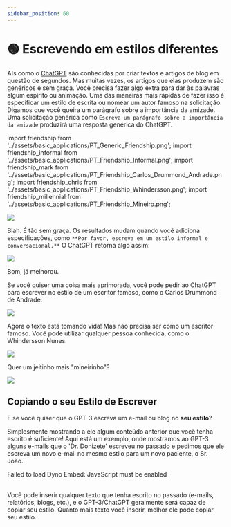 ```yaml
---
sidebar_position: 60
---
```


# 🟢 Escrevendo em estilos diferentes 

AIs como o [ChatGPT](https://chat.openai.com/chat) são conhecidas por criar textos e artigos de blog em questão de segundos. Mas muitas vezes, os artigos que elas produzem são genéricos e sem graça. Você precisa fazer algo extra para dar às palavras algum espírito ou animação. Uma das maneiras mais rápidas de fazer isso é especificar um estilo de escrita ou nomear um autor famoso na solicitação. Digamos que você queira um parágrafo sobre a importância da amizade. Uma solicitação genérica como `Escreva um parágrafo sobre a importância da amizade` produzirá uma resposta genérica do ChatGPT.
 
import friendship from '../assets/basic_applications/PT_Generic_Friendship.png';
import friendship_informal from '../assets/basic_applications/PT_Friendship_Informal.png';
import friendship_mark from '../assets/basic_applications/PT_Friendship_Carlos_Drummond_Andrade.png';
import friendship_chris from '../assets/basic_applications/PT_Friendship_Whindersson.png';
import friendship_millennial from '../assets/basic_applications/PT_Friendship_Mineiro.png';


<div style={{textAlign: 'center'}}>
  <img src={friendship} style={{width: "750px"}} />
</div>

Blah. É tão sem graça.
Os resultados mudam quando você adiciona especificações, como `**Por favor, escreva em um estilo informal e conversacional.**` O ChatGPT retorna algo assim:

<div style={{textAlign: 'center'}}>
  <img src={friendship_informal} style={{width: "750px"}} />
</div>

Bom, já melhorou.

Se você quiser uma coisa mais aprimorada, você pode pedir ao ChatGPT para escrever no estilo de um escritor famoso, como o Carlos Drummond de Andrade.


<div style={{textAlign: 'center'}}>
  <img src={friendship_mark} style={{width: "750px"}} />
</div>

Agora o texto está tomando vida!
Mas não precisa ser como um escritor famoso. Você pode utilizar qualquer pessoa conhecida, como o Whindersson Nunes.

<div style={{textAlign: 'center'}}>
  <img src={friendship_chris} style={{width: "750px"}} />
</div>

Quer um jeitinho mais "mineirinho"? 

<div style={{textAlign: 'center'}}>
  <img src={friendship_millennial} style={{width: "750px"}} />
</div>

## Copiando o seu Estilo de Escrever


E se você quiser que o GPT-3 escreva um e-mail ou blog no **seu estilo**?

Simplesmente mostrando a ele algum conteúdo anterior que você tenha escrito é suficiente! Aqui está um exemplo, onde mostramos ao GPT-3 alguns e-mails que o 'Dr. Donizete' escreveu no passado e pedimos que ele escreva um novo e-mail no mesmo estilo para um novo paciente, o Sr. João.

<div trydyno-embed="" openai-model="text-davinci-003" initial-prompt=" Email #1: Assunto - Confirmação de consulta\n\nPrezado(a) John,\n\nGostaria de confirmar sua consulta comigo, Dr. Smith, no dia 1º de maio de 2023, às 14h30, na Clínica HealthFirst. Estou ansioso(a) para encontrá-lo e discutir suas preocupações com a saúde.\n\nPor favor, chegue com 15 minutos de antecedência para preencher qualquer formulário necessário e traga uma lista de quaisquer medicamentos que esteja tomando atualmente. Se precisar remarcar ou cancelar sua consulta, avise-nos com pelo menos 24 horas de antecedência.\n\nSe tiver alguma dúvida ou preocupação antes da sua consulta, não hesite em entrar em contato conosco.\n\nAtenciosamente,\nDr. Donizete\n\nEmail #2: Assunto - Resultados de exames\n\nPrezado(a) Jane,\n\nEscrevo para informá-lo(a) que seus resultados recentes de exame de sangue chegaram. Seus níveis de colesterol estão dentro da faixa normal, mas seus níveis de vitamina D estão baixos. Eu recomendaria que você comece a tomar suplementos de vitamina D para melhorar seus níveis.\n\nCom base nesses resultados, também recomendo que você agende uma consulta de acompanhamento em 3 meses para retestar seus níveis de vitamina D. Se tiver alguma dúvida ou preocupação, não hesite em nos contatar.\n\nObrigado,\nDr. Donizete\n\nEmail #3: Assunto - Consulta de acompanhamento\n\nPrezado(a) Mark,\n\nGostaria de fazer um acompanhamento após a nossa última consulta e ver como você está se sentindo. Se ainda estiver sentindo dor nas costas ou tiver alguma nova preocupação, informe-me para que possamos discutir durante sua próxima consulta.\n\nSua próxima consulta está agendada para 15 de junho de 2023 às 10h00 na Clínica City Health. Informe-nos se precisar remarcar ou cancelar.\n\nAtenciosamente,\nDr. Donizete\n\nEscreva um email no estilo dos e-mails acima para o Sr. João, perguntando se ele está disponível para um check-up no dia 5 de Outubro às 14:00." initial-response="Assunto: Agendamento de check-up\n\nPrezado Sr. João,\n\nGostaria de agendar um check-up médico com o senhor para o dia 5 de Outubro de 2023 às 14:00 na Clínica HealthFirst. Nesta consulta, discutiremos suas preocupações com a saúde e faremos um exame físico completo para garantir que esteja em boa condição.\n\nPor favor, confirme sua disponibilidade para esta data e hora. Caso precise remarcar ou cancelar, avise-nos com pelo menos 24 horas de antecedência.\n\nLembre-se de chegar com 15 minutos de antecedência para preencher qualquer formulário necessário e traga uma lista de quaisquer medicamentos que esteja tomando atualmente.\n\nSe tiver alguma dúvida ou preocupação antes da consulta, não hesite em entrar em contato conosco.\n\nAtenciosamente,\n\nDr. Donizete" max-tokens="256" box-rows="18" model-temp="0" top-p="0">
    <noscript>Failed to load Dyno Embed: JavaScript must be enabled</noscript>
</div>
 

<br/>Você pode inserir qualquer texto que tenha escrito no passado (e-mails, relatórios, blogs, etc.), e o GPT-3/ChatGPT geralmente será capaz de copiar seu estilo. Quanto mais texto você inserir, melhor ele pode copiar seu estilo.